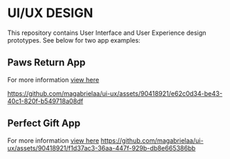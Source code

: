 # UI/UX DESIGN

This repository contains User Interface and User Experience design prototypes. See below for two app examples:

## Paws Return App

For more information [view here](https://github.com/magabrielaa/ui-ux/tree/main/7-paws-return)

https://github.com/magabrielaa/ui-ux/assets/90418921/e62c0d34-be43-40c1-820f-b549718a08df

## Perfect Gift App

For more information [view here](https://github.com/magabrielaa/ui-ux/tree/main/5-gift-app)
https://github.com/magabrielaa/ui-ux/assets/90418921/f1d37ac3-36aa-447f-929b-db8e665386bb
